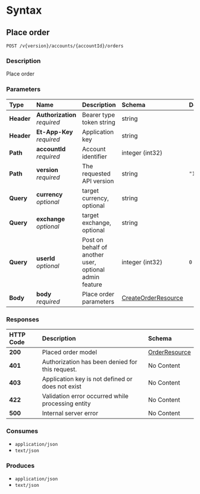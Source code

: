 # Syntax

## Place order

```text
POST /v{version}/accounts/{accountId}/orders
```

### Description

Place order

### Parameters

| Type | Name | Description | Schema | Default |
| :--- | :--- | :--- | :--- | :--- |
| **Header** | **Authorization**   _required_ | Bearer type token string | string |  |
| **Header** | **Et-App-Key**   _required_ | Application key | string |  |
| **Path** | **accountId**   _required_ | Account identifier | integer \(int32\) |  |
| **Path** | **version**   _required_ | The requested API version | string | `"1.0"` |
| **Query** | **currency**   _optional_ | target currency, optional | string |  |
| **Query** | **exchange**   _optional_ | target exchange, optional | string |  |
| **Query** | **userId**   _optional_ | Post on behalf of another user, optional admin feature | integer \(int32\) | `0` |
| **Body** | **body**   _required_ | Place order parameters | [CreateOrderResource](../../definitions/#createorderresource) |  |

### Responses

| HTTP Code | Description | Schema |
| :--- | :--- | :--- |
| **200** | Placed order model | [OrderResource](../../definitions/#orderresource) |
| **401** | Authorization has been denied for this request. | No Content |
| **403** | Application key is not defined or does not exist | No Content |
| **422** | Validation error occurred while processing entity | No Content |
| **500** | Internal server error | No Content |

### Consumes

* `application/json`
* `text/json`

### Produces

* `application/json`
* `text/json`

